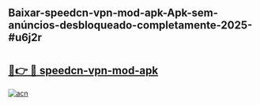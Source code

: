 ## Baixar-speedcn-vpn-mod-apk-Apk-sem-anúncios-desbloqueado-completamente-2025-#u6j2r

# <h2><a href="https://ainizakaria.my?title=speedcn-vpn-mod-apk&ref=20M">🔗👉 🔴 speedcn-vpn-mod-apk</a></h2>

[![acn](https://github.com/user-attachments/assets/0f9c940e-d8b0-45ae-aac7-cd30a18b3e1c)](https://ainizakaria.my?title=speedcn-vpn-mod-apk&ref=20M)

